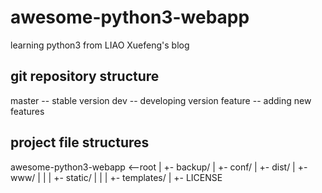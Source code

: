# awesome-python3-webapp
learning python3 from LIAO Xuefeng's blog

## git repository structure
master -- stable version
dev -- developing version
feature -- adding new features

## project file structures
awesome-python3-webapp <--root
|
+- backup/ 
|
+- conf/
|
+- dist/
|
+- www/
|   |
|   +- static/
|   |
|   +- templates/
|
+- LICENSE
